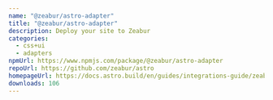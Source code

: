 ```yaml
---
name: "@zeabur/astro-adapter"
title: "@zeabur/astro-adapter"
description: Deploy your site to Zeabur
categories:
  - css+ui
  - adapters
npmUrl: https://www.npmjs.com/package/@zeabur/astro-adapter
repoUrl: https://github.com/zeabur/astro
homepageUrl: https://docs.astro.build/en/guides/integrations-guide/zeabur/
downloads: 106
---
```

